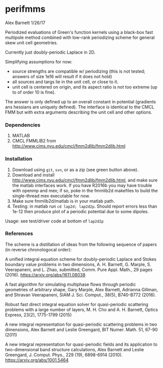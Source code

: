 # perifmms

Alex Barnett   1/26/17

Periodized evaluations of Green's function kernels using a black-box fast multipole method combined with low-rank periodizing scheme for general skew unit cell geometries.

Currently just doubly-periodic Laplace in 2D.

Simplifying assumptions for now:
  * source strengths are compatible w/ periodizing (this is not tested; answers of size 1e16 will result if it does not hold)
  * all sources and targs lie in the unit cell, or close to it.
  * unit cell is centered on origin, and its aspect ratio is not too extreme (up to of order 10 is fine).

The answer is only defined up to an overall constant in potential (gradients ans hessians are uniquely defined). The interface is identical to the CMCL FMM but with extra arguments describing the unit cell and other options.


### Dependencies

1. MATLAB
1. CMCL FMMLIB2 from http://www.cims.nyu.edu/cmcl/fmm2dlib/fmm2dlib.html

### Installation

1. Download using `git`, `svn`, or as a zip (see green button above).
1. Download and install http://www.cims.nyu.edu/cmcl/fmm2dlib/fmm2dlib.html, and make sure the matlab interfaces work. If you have R2016b you may have trouble with openmp  and mex; if so, poke in the fmmlib2d makefiles to build the single-thread mex executable for now.
1. Make sure fmmlib2d/matlab is in your matlab path.
1. Testing: in matlab run `cd lap2d; lap2d2p`. Should report errors less than 1e-12 then produce plot of a periodic potential due to some dipoles.

Usage: see test/driver code at bottom of `lap2d2p`

### References

The scheme is a distillation of ideas from the following sequence of papers (in reverse chronologocal order):

A unified integral equation scheme for doubly-periodic Laplace and Stokes boundary value problems in two dimensions, A. H. Barnett, G. Marple, S. Veerapaneni, and L. Zhao, submitted, Comm. Pure Appl. Math., 29 pages (2016). https://arxiv.org/abs/1611.08038

A fast algorithm for simulating multiphase flows through periodic geometries of arbitrary shape, Gary Marple, Alex Barnett, Adrianna Gillman, and Shravan Veerapaneni, SIAM J. Sci. Comput., 38(5), B740-B772 (2016).

Robust fast direct integral equation solver for quasi-periodic scattering problems with a large number of layers, M. H. Cho and A. H. Barnett, Optics Express, 23(2), 1775-1799 (2015)

A new integral representation for quasi-periodic scattering problems in two dimensions, Alex Barnett and Leslie Greengard, BIT Numer. Math. 51, 67-90 (2011)

A new integral representation for quasi-periodic fields and its application to two-dimensional band structure calculations, Alex Barnett and Leslie Greengard, J. Comput. Phys., 229 (19), 6898-6914 (2010). https://arxiv.org/abs/1001.5464

